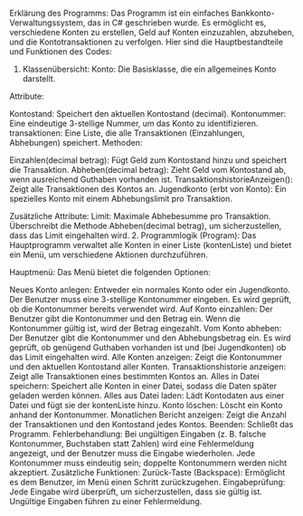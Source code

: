 Erklärung des Programms:
Das Programm ist ein einfaches Bankkonto-Verwaltungssystem, das in C# geschrieben wurde. Es ermöglicht es, verschiedene Konten zu erstellen, Geld auf Konten einzuzahlen, abzuheben, und die Kontotransaktionen zu verfolgen. Hier sind die Hauptbestandteile und Funktionen des Codes:

1. Klassenübersicht:
Konto:
Die Basisklasse, die ein allgemeines Konto darstellt.

Attribute:

Kontostand: Speichert den aktuellen Kontostand (decimal).
Kontonummer: Eine eindeutige 3-stellige Nummer, um das Konto zu identifizieren.
transaktionen: Eine Liste, die alle Transaktionen (Einzahlungen, Abhebungen) speichert.
Methoden:

Einzahlen(decimal betrag): Fügt Geld zum Kontostand hinzu und speichert die Transaktion.
Abheben(decimal betrag): Zieht Geld vom Kontostand ab, wenn ausreichend Guthaben vorhanden ist.
TransaktionshistorieAnzeigen(): Zeigt alle Transaktionen des Kontos an.
Jugendkonto (erbt von Konto):
Ein spezielles Konto mit einem Abhebungslimit pro Transaktion.

Zusätzliche Attribute:
Limit: Maximale Abhebesumme pro Transaktion.
Überschreibt die Methode Abheben(decimal betrag), um sicherzustellen, dass das Limit eingehalten wird.
2. Programmlogik (Program):
Das Hauptprogramm verwaltet alle Konten in einer Liste (kontenListe) und bietet ein Menü, um verschiedene Aktionen durchzuführen.

Hauptmenü:
Das Menü bietet die folgenden Optionen:

Neues Konto anlegen:
Entweder ein normales Konto oder ein Jugendkonto.
Der Benutzer muss eine 3-stellige Kontonummer eingeben.
Es wird geprüft, ob die Kontonummer bereits verwendet wird.
Auf Konto einzahlen:
Der Benutzer gibt die Kontonummer und den Betrag ein.
Wenn die Kontonummer gültig ist, wird der Betrag eingezahlt.
Vom Konto abheben:
Der Benutzer gibt die Kontonummer und den Abhebungsbetrag ein.
Es wird geprüft, ob genügend Guthaben vorhanden ist und (bei Jugendkonten) ob das Limit eingehalten wird.
Alle Konten anzeigen:
Zeigt die Kontonummer und den aktuellen Kontostand aller Konten.
Transaktionshistorie anzeigen:
Zeigt alle Transaktionen eines bestimmten Kontos an.
Alles in Datei speichern:
Speichert alle Konten in einer Datei, sodass die Daten später geladen werden können.
Alles aus Datei laden:
Lädt Kontodaten aus einer Datei und fügt sie der kontenListe hinzu.
Konto löschen:
Löscht ein Konto anhand der Kontonummer.
Monatlichen Bericht anzeigen:
Zeigt die Anzahl der Transaktionen und den Kontostand jedes Kontos.
Beenden:
Schließt das Programm.
Fehlerbehandlung:
Bei ungültigen Eingaben (z. B. falsche Kontonummer, Buchstaben statt Zahlen) wird eine Fehlermeldung angezeigt, und der Benutzer muss die Eingabe wiederholen.
Jede Kontonummer muss eindeutig sein; doppelte Kontonummern werden nicht akzeptiert.
Zusätzliche Funktionen:
Zurück-Taste (Backspace):
Ermöglicht es dem Benutzer, im Menü einen Schritt zurückzugehen.
Eingabeprüfung:
Jede Eingabe wird überprüft, um sicherzustellen, dass sie gültig ist. Ungültige Eingaben führen zu einer Fehlermeldung.
